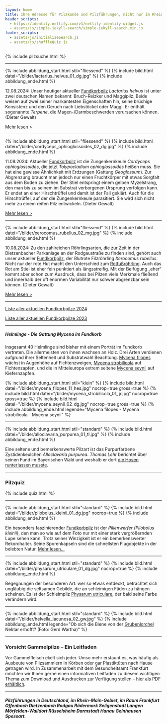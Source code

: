 ```yaml
---
layout: home
title: Ihre Adresse für Pilzkunde und Pilzführungen, nicht nur im Rhein-Main-Gebiet
header_scripts:
  - https://identity.netlify.com/v1/netlify-identity-widget.js
  - assets/js/simple-jekyll-search/simple-jekyll-search.min.js
footer_scripts:
  - assets/js/initializeSearch.js
  - assets/js/shuffleQuiz.js
---
```

{% include pilzsuche.html %}

- - -

{% include abbildung_start.html stil="fliessend" %}
{% include bild.html datei="/bilder/lactarius_helvus_01_dg.jpg" %}
{% include abbildung_ende.html %}

12.08.2024: Unser heutiger aktueller [Fundkorbpilz](AA "Glossar-") *Lactarius helvus* ist unter zwei deutschen Namen bekannt: Bruch-Reizker und Maggipilz. Beide weisen auf zwei seiner markantesten Eigenschaften hin, seine brüchige Konsistenz und den Geruch nach Liebstöckel oder Maggi. Er enthält sogenannte *Terpene*, die Magen-/Darmbeschwerden verursachen können. (Dieter Gewalt)

[Mehr lesen >](/pilze/lactarius-helvus-bruch-reizker-maggipilz)

<div style="clear:  both"></div>

- - -

{% include abbildung_start.html stil="fliessend" %}
{% include bild.html datei="/bilder/cordyceps_ophioglossoides_02_dg.jpg" %}
{% include abbildung_ende.html %}

11.08.2024: Aktueller [Fundkorbpilz](AA "Glossar-") ist die Zungenkernkeule *Cordyceps ophioglossoides*, die jetzt *Tolypocladium ophioglossoides* heißen muss. Sie hat eine gewisse Ähnlichkeit mit Erdzungen (Gattung *Geoglossum*). Zur Abgrenzung braucht man jedoch nur einen Fruchtkörper mit etwas Sorgfalt aus dem Boden zu ziehen. Der Stiel entspringt einem gelben Myzelstrang, den man bis zu seinem im Substrat verborgenen Ursprung verfolgen kann. Er endet an einer Hirschtrüffel und damit ist der Fall geklärt. Auch für die Hirschtrüffel, auf der die Zungenkernkeule parasitiert. Sie wird sich nicht mehr zu einem reifen Pilz entwickeln. (Dieter Gewalt)

[Mehr lesen >](/pilze/cordyceps-ophioglossoides-zungenkernkeule)

<div style="clear:  both"></div>

- - -

{% include abbildung_start.html stil="fliessend" %}
{% include bild.html datei="/bilder/xerocomus_rubellus_02_mg.jpg" %}
{% include abbildung_ende.html %}

10.08.2024: Zu den zahlreichen Röhrlingsarten, die zur Zeit in der Dietzenbacher Parkanlage an der Rodgaustraße zu finden sind, gehört auch unser aktueller [Fundkorbpilz](AA "Glossar-"), der Blutrote Filzröhrling *Xerocomus rubellus*. Nicht nur der rote Hut macht den Unterschied zum [Rotfußröhrling](/pilze/xerocomus-chrysenteron-gemeiner-rotfußröhrling). Auch das Rot am Stiel ist eher fein punktiert als längsstreifig. Mit der Beifügung „eher“ kommt aber schon zum Ausdruck, dass bei Pilzen viele Merkmale fließend und innerhalb der oft enormen Variabilität nur schwer abgrenzbar sein können. (Dieter Gewalt)

[Mehr lesen >](/pilze/xerocomus-rubellus-blutroter-filzröhrling)

<div style="clear:  both"></div>

- - -

[Liste aller aktuellen Fundkorbpilze 2024](/artikel/liste-aller-aktuellen-fundkorbpilze-2024.html)

[Liste aller aktuellen Fundkorbpilze 2023](/artikel/liste-aller-aktuellen-fundkorbpilze-2023.html)

- - -

##### Helmlinge - Die Gattung *Mycena* im Fundkorb

Insgesamt 40 Helmlinge sind bisher mit einem Porträt im Fundkorb vertreten. Die allermeisten von ihnen wachsen an Holz. Drei Arten verdienen aufgrund ihrer Seltenheit und Substratwahl Beachtung. [Mycena filopes](/pilze/mycena-filopes-zerbrechlicher-fadenhelmling) wächst in Augenhöhe auf Fichtenzweigen, [Mycena strobilicola](/pilze/mycena-strobilicola-fichtenzapfenhelmling) auf Fichtenzapfen, und die in Mitteleuropa extrem seltene [Mycena seynii](/pilze/mycena-seynii-mediterraner-kiefernzapfenhelmling) auf Kiefernzapfen.

{% include abbildung_start.html stil="klein" %}
{% include bild.html datei="/bilder/mycena_filopes_11_hes.jpg" nocrop=true gross=true %}
{% include bild.html datei="/bilder/mycena_strobilicola_01_jr.jpg" nocrop=true gross=true %}
{% include bild.html datei="/bilder/mycena_seynii_02_dg.jpg" nocrop=true gross=true %}
{% include abbildung_ende.html legende="Mycena filopes - Mycena strobilicola - Mycena seynii" %}

- - -

{% include abbildung_start.html stil="standard" %}
{% include bild.html datei="/bilder/alloclavaria_purpurea_01_tl.jpg" %}
{% include abbildung_ende.html %}

Eine seltene und bemerkenswerte Pilzart ist das Purpurfarbene Zystidenkeulchen *Alloclavaria purpurea*. *Thomas Lehr* berichtet über seinen Fund im Bayerischen Wald und weshalb er dort [die Hosen runterlassen musste](/pilze/alloclavaria-purpurea-purpurfarbenes-zystidenkeulchen).

- - -

### Pilzquiz

{% include quiz.html %}

- - -

{% include abbildung_start.html stil="standard" %}
{% include bild.html datei="/bilder/pilobolus_kleinii_01_dg.jpg" nocrop=true %}
{% include abbildung_ende.html %}

Ein besonders faszinierender [Fundkorbpilz](AA "Glossar-") ist der *Pillenwerfer (Pilobolus kleinii)*, den man so wie auf dem Foto nur mit einer stark vergrößernden Lupe sehen kann. Trotz seiner Winzigkeit ist er ein bemerkenswerter Rekordhalter. Seine Sporenkapseln sind die schnellsten Flugobjekte in der belebten Natur. [Mehr lesen...](/pilze/pilobolus-kleinii-pillenwerfer)

- - -

{% include abbildung_start.html stil="standard" %}
{% include bild.html datei="/bilder/physarum_utriculare_01_dg.jpg" nocrop=true %}
{% include abbildung_ende.html %}

Begegnungen der besonderen Art: wer so etwas entdeckt, betrachtet sich ungläubig die seltsamen Gebilde, die an schleimigen Fäden zu hängen scheinen. Es ist der Schleimpilz [Physarum utriculare](/pilze/physarum-utriculare-fadenfruchtschleimpilz), der bald seine Farbe verändern wird.

- - -

{% include abbildung_start.html stil="standard" %}
{% include bild.html datei="/bilder/helvella_lacunosa_02_gw.jpg" %}
{% include abbildung_ende.html legende="Ob sich die Biene von der <a href='/pilze/helvella-lacunosa-grubenlorchel'>Grubenlorchel</a> Nektar erhofft?  (Foto: Gerd Wartha)" %}

- - -

### Vorsicht Gammelpilze – Ein Leitfaden

Vor Gammelfleisch ekelt sich jeder. Umso mehr erstaunt es, was häufig als Ausbeute von Pilzsammlern in Körben oder gar Plastiktüten nach Hause getragen wird. In Zusammenarbeit mit dem Gesundheitsamt Frankfurt möchten wir Ihnen gerne einen informativen Leitfaden zu diesem wichtigen Thema zum Download und Ausdrucken zur Verfügung stellen – [hier als PDF erhältlich](/assets/docs/Fundkorb.de-Gammelpilze.pdf).

- - -

##### Pilzführungen in Deutschland, im Rhein-Main-Gebiet, im Raum Frankfurt Offenbach Dietzenbach Rodgau Rödermark Seligenstadt Langen Mörfelden-Walldort Rüsselsheim Darmstadt Hanau Gelnhausen Spessart.